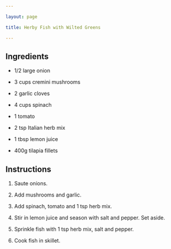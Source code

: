 ```yaml
---

layout: page

title: Herby Fish with Wilted Greens

---
```


## Ingredients

* 1/2 large onion

* 3 cups cremini mushrooms

* 2 garlic cloves

* 4 cups spinach

* 1 tomato

* 2 tsp Italian herb mix

* 1 tbsp lemon juice

* 400g tilapia fillets

## Instructions

1. Saute onions.

2. Add mushrooms and garlic.

3. Add spinach, tomato and 1 tsp herb mix.

4. Stir in lemon juice and season with salt and pepper. Set aside.

5. Sprinkle fish with 1 tsp herb mix, salt and pepper.

6. Cook fish in skillet.
